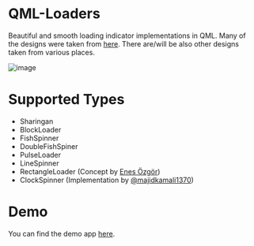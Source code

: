 # QML-Loaders

Beautiful and smooth loading indicator implementations in QML.
Many of the designs were taken from [here](https://github.com/nntuyen/mkloader).
There are/will be also other designs taken from various places.

![image](https://drive.google.com/uc?export=download&id=0B2b4SnYRu-h_SGtVR2hCcGgyZVU)

# Supported Types

- Sharingan
- BlockLoader
- FishSpinner
- DoubleFishSpiner
- PulseLoader
- LineSpinner
- RectangleLoader (Concept by [Enes Özgör](https://github.com/enszgr))
- ClockSpinner (Implementation by [@majidkamali1370](https://github.com/majidkamali1370))

# Demo

You can find the demo app [here](https://play.google.com/store/apps/details?id=org.zmc.qml_loading).
